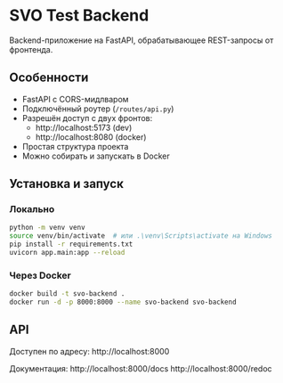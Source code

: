# SVO Test Backend

Backend-приложение на FastAPI, обрабатывающее REST-запросы от фронтенда.

## Особенности

- FastAPI с CORS-мидлваром
- Подключённый роутер (`/routes/api.py`)
- Разрешён доступ с двух фронтов:
  - http://localhost:5173 (dev)
  - http://localhost:8080 (docker)
- Простая структура проекта
- Можно собирать и запускать в Docker

## Установка и запуск

### Локально

```bash
python -m venv venv
source venv/bin/activate  # или .\venv\Scripts\activate на Windows
pip install -r requirements.txt
uvicorn app.main:app --reload
```

### Через Docker

```bash
docker build -t svo-backend .
docker run -d -p 8000:8000 --name svo-backend svo-backend
```

## API

Доступен по адресу: http://localhost:8000

Документация:
http://localhost:8000/docs
http://localhost:8000/redoc